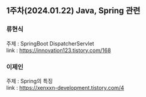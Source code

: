 ## 1주차(2024.01.22) Java, Spring 관련

### 류현식
주제 : SpringBoot DispatcherServlet  
link : https://innovation123.tistory.com/168

### 이제인
주제 : Spring의 특징  
link : https://xenxxn-development.tistory.com/4
